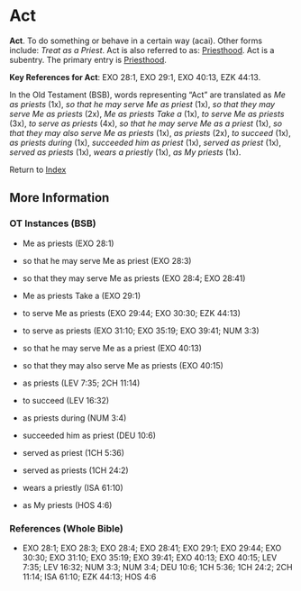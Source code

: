 # Act
**Act**. 
To do something or behave in a certain way (acai). 
Other forms include: 
*Treat as a Priest*. 
Act is also referred to as: 
[Priesthood](Priesthood.md). 
Act is a subentry. The primary entry is 
[Priesthood](Priesthood.md). 


**Key References for Act**: 
EXO 28:1, EXO 29:1, EXO 40:13, EZK 44:13. 


In the Old Testament (BSB), words representing “Act” are translated as 
*Me as priests* (1x), *so that he may serve Me as priest* (1x), *so that they may serve Me as priests* (2x), *Me as priests Take a* (1x), *to serve Me as priests* (3x), *to serve as priests* (4x), *so that he may serve Me as a priest* (1x), *so that they may also serve Me as priests* (1x), *as priests* (2x), *to succeed* (1x), *as priests during* (1x), *succeeded him as priest* (1x), *served as priest* (1x), *served as priests* (1x), *wears a priestly* (1x), *as My priests* (1x). 




Return to [Index](00-Index.md)

## More Information

### OT Instances (BSB)

* Me as priests (EXO 28:1)

* so that he may serve Me as priest (EXO 28:3)

* so that they may serve Me as priests (EXO 28:4; EXO 28:41)

* Me as priests Take a (EXO 29:1)

* to serve Me as priests (EXO 29:44; EXO 30:30; EZK 44:13)

* to serve as priests (EXO 31:10; EXO 35:19; EXO 39:41; NUM 3:3)

* so that he may serve Me as a priest (EXO 40:13)

* so that they may also serve Me as priests (EXO 40:15)

* as priests (LEV 7:35; 2CH 11:14)

* to succeed (LEV 16:32)

* as priests during (NUM 3:4)

* succeeded him as priest (DEU 10:6)

* served as priest (1CH 5:36)

* served as priests (1CH 24:2)

* wears a priestly (ISA 61:10)

* as My priests (HOS 4:6)



### References (Whole Bible)

* EXO 28:1; EXO 28:3; EXO 28:4; EXO 28:41; EXO 29:1; EXO 29:44; EXO 30:30; EXO 31:10; EXO 35:19; EXO 39:41; EXO 40:13; EXO 40:15; LEV 7:35; LEV 16:32; NUM 3:3; NUM 3:4; DEU 10:6; 1CH 5:36; 1CH 24:2; 2CH 11:14; ISA 61:10; EZK 44:13; HOS 4:6



